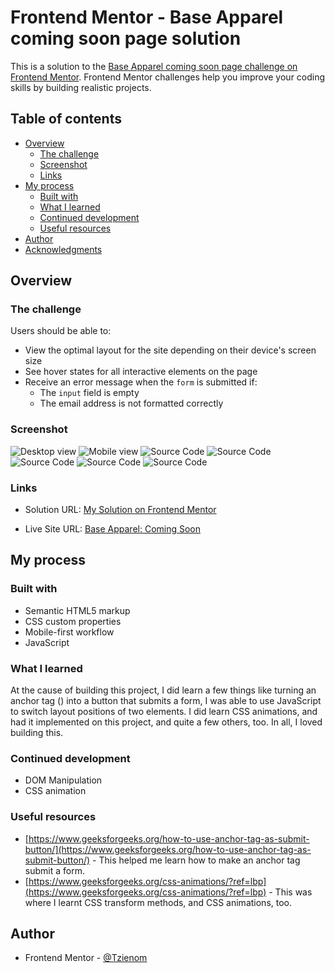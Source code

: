 # Frontend Mentor - Base Apparel coming soon page solution

This is a solution to the [Base Apparel coming soon page challenge on Frontend Mentor](https://www.frontendmentor.io/challenges/base-apparel-coming-soon-page-5d46b47f8db8a7063f9331a0). Frontend Mentor challenges help you improve your coding skills by building realistic projects. 

## Table of contents

- [Overview](#overview)
  - [The challenge](#the-challenge)
  - [Screenshot](#screenshot)
  - [Links](#links)
- [My process](#my-process)
  - [Built with](#built-with)
  - [What I learned](#what-i-learned)
  - [Continued development](#continued-development)
  - [Useful resources](#useful-resources)
- [Author](#author)
- [Acknowledgments](#acknowledgments)


## Overview

### The challenge

Users should be able to:

- View the optimal layout for the site depending on their device's screen size
- See hover states for all interactive elements on the page
- Receive an error message when the `form` is submitted if:
  - The `input` field is empty
  - The email address is not formatted correctly

### Screenshot

![Desktop view](./screenshot/desktop.png)
![Mobile view](./screenshot/mobile.png)
![Source Code](./screenshot/code.png)
![Source Code](./screenshot/code2.png)
![Source Code](./screenshot/code3.png)
![Source Code](./screenshot/code4.png)
![Source Code](./screenshot/code5.png)


### Links

- Solution URL: [My Solution on Frontend Mentor](https://www.frontendmentor.io/solutions/base-apparel-coming-soon-rWyMNUiP3n)

- Live Site URL: [Base Apparel: Coming Soon](https://tzienom.github.io/Base-Apparel-Coming-Soon/)


## My process

### Built with

- Semantic HTML5 markup
- CSS custom properties
- Mobile-first workflow
- JavaScript

### What I learned

At the cause of building this project, I did learn a few things like turning an anchor tag (<a>) into a button that submits a form, I was able to use JavaScript to switch layout positions of two elements. I did learn CSS animations, and had it implemented on this project, and quite a few others, too. In all, I loved building this.


### Continued development

- DOM Manipulation
- CSS animation


### Useful resources

- [https://www.geeksforgeeks.org/how-to-use-anchor-tag-as-submit-button/](https://www.geeksforgeeks.org/how-to-use-anchor-tag-as-submit-button/) - This helped me learn how to make an anchor tag submit a form.
- [https://www.geeksforgeeks.org/css-animations/?ref=lbp](https://www.geeksforgeeks.org/css-animations/?ref=lbp) - This was where I learnt CSS transform methods, and CSS animations, too.


## Author

- Frontend Mentor - [@Tzienom](https://www.frontendmentor.io/profile/Tzienom)